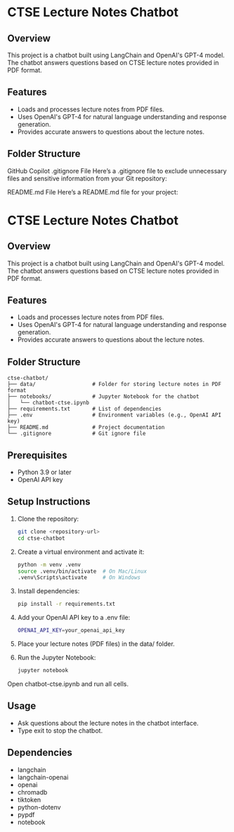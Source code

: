 # CTSE Lecture Notes Chatbot

## Overview
This project is a chatbot built using LangChain and OpenAI's GPT-4 model. The chatbot answers questions based on CTSE lecture notes provided in PDF format.

## Features
- Loads and processes lecture notes from PDF files.
- Uses OpenAI's GPT-4 for natural language understanding and response generation.
- Provides accurate answers to questions about the lecture notes.

## Folder Structure


GitHub Copilot
.gitignore File
Here’s a .gitignore file to exclude unnecessary files and sensitive information from your Git repository:

README.md File
Here’s a README.md file for your project:

# CTSE Lecture Notes Chatbot

## Overview
This project is a chatbot built using LangChain and OpenAI's GPT-4 model. The chatbot answers questions based on CTSE lecture notes provided in PDF format.

## Features
- Loads and processes lecture notes from PDF files.
- Uses OpenAI's GPT-4 for natural language understanding and response generation.
- Provides accurate answers to questions about the lecture notes.

## Folder Structure

```
ctse-chatbot/ 
├── data/                  # Folder for storing lecture notes in PDF format
├── notebooks/             # Jupyter Notebook for the chatbot
│   └── chatbot-ctse.ipynb
├── requirements.txt       # List of dependencies
├── .env                   # Environment variables (e.g., OpenAI API key)
├── README.md              # Project documentation
└── .gitignore             # Git ignore file
```


## Prerequisites
- Python 3.9 or later
- OpenAI API key

## Setup Instructions
1. Clone the repository:
   ```bash
   git clone <repository-url>
   cd ctse-chatbot

2. Create a virtual environment and activate it:

    ```bash
    python -m venv .venv
    source .venv/bin/activate  # On Mac/Linux
    .venv\Scripts\activate     # On Windows

3. Install dependencies:

    ```bash
    pip install -r requirements.txt

4. Add your OpenAI API key to a .env file:

    ```bash
    OPENAI_API_KEY=your_openai_api_key

5. Place your lecture notes (PDF files) in the data/ folder.

6. Run the Jupyter Notebook:

    ```bash
    jupyter notebook

Open chatbot-ctse.ipynb and run all cells.

## Usage

- Ask questions about the lecture notes in the chatbot interface.
- Type exit to stop the chatbot.

## Dependencies
- langchain
- langchain-openai
- openai
- chromadb
- tiktoken
- python-dotenv
- pypdf
- notebook
